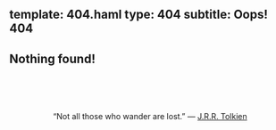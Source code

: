 template: 404.haml
type: 404
subtitle: Oops! 404
---
Nothing found!
---

<br>
<br>
<br>


<div
  style="text-align:center;">

“Not all those who wander are lost.” ― 
<a href="https://www.goodreads.com/author/show/656983.J_R_R_Tolkien">J.R.R. Tolkien</a>

</div>
